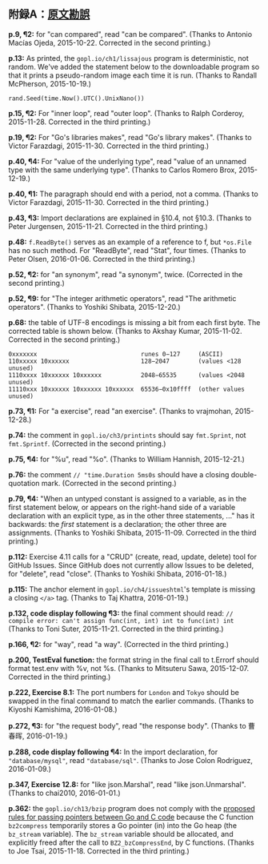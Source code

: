 ## 附録A：[原文勘誤](http://www.gopl.io/errata.html)

**p.9, ¶2:** for "can compared", read "can be compared". (Thanks to Antonio Macías Ojeda, 2015-10-22. Corrected in the second printing.)

**p.13:** As printed, the `gopl.io/ch1/lissajous` program is deterministic, not random.  We've added the statement below to the downloadable program so that it prints a pseudo-random image each time it is run. (Thanks to Randall McPherson, 2015-10-19.)

`rand.Seed(time.Now().UTC().UnixNano())`

**p.15, ¶2:** For "inner loop", read "outer loop". (Thanks to Ralph Corderoy, 2015-11-28. Corrected in the third printing.)

**p.19, ¶2:** For "Go's libraries makes", read "Go's library makes". (Thanks to Victor Farazdagi, 2015-11-30. Corrected in the third printing.)

**p.40, ¶4:** For "value of the underlying type", read "value of an unnamed type with the same underlying type". (Thanks to Carlos Romero Brox, 2015-12-19.)

**p.40, ¶1:** The paragraph should end with a period, not a comma. (Thanks to Victor Farazdagi, 2015-11-30. Corrected in the third printing.)

**p.43, ¶3:** Import declarations are explained in §10.4, not §10.3. (Thanks to Peter Jurgensen, 2015-11-21. Corrected in the third printing.)

**p.48:** `f.ReadByte()` serves as an example of a reference to f, but `*os.File` has no such method. For "ReadByte", read "Stat", four times. (Thanks to Peter Olsen, 2016-01-06. Corrected in the third printing.)

**p.52, ¶2:** for "an synonym", read "a synonym", twice. (Corrected in the second printing.)

**p.52, ¶9:** for "The integer arithmetic operators", read "The arithmetic operators". (Thanks to Yoshiki Shibata, 2015-12-20.)

**p.68:** the table of UTF-8 encodings is missing a bit from each first byte. The corrected table is shown below.  (Thanks to Akshay Kumar, 2015-11-02. Corrected in the second printing.)

```
0xxxxxxx                             runes 0−127     (ASCII)
110xxxxx 10xxxxxx                    128−2047        (values <128 unused)
1110xxxx 10xxxxxx 10xxxxxx           2048−65535      (values <2048 unused)
11110xxx 10xxxxxx 10xxxxxx 10xxxxxx  65536−0x10ffff  (other values unused)
```

**p.73, ¶1:** For "a exercise", read "an exercise". (Thanks to vrajmohan, 2015-12-28.)

**p.74:** the comment in `gopl.io/ch3/printints` should say `fmt.Sprint`, not `fmt.Sprintf`. (Corrected in the second printing.)

**p.75, ¶4:** for "%u", read "%o". (Thanks to William Hannish, 2015-12-21.)

**p.76:** the comment `// "time.Duration 5ms0s` should have a closing double-quotation mark. (Corrected in the second printing.)

**p.79, ¶4:** "When an untyped constant is assigned to a variable, as in the first statement below, or
appears on the right-hand side of a variable declaration with an explicit type, as in the other three statements, ..." has it backwards: the <i>first</i> statement is a declaration; the other three are assignments. (Thanks to Yoshiki Shibata, 2015-11-09. Corrected in the third printing.)

**p.112:** Exercise 4.11 calls for a "CRUD" (create, read, update, delete) tool for GitHub Issues. Since GitHub does not currently allow Issues to be deleted, for "delete", read "close". (Thanks to Yoshiki Shibata, 2016-01-18.)

**p.115:** The anchor element in `gopl.io/ch4/issueshtml`'s template is missing a closing `</a>` tag. (Thanks to Taj Khattra, 2016-01-19.)

**p.132, code display following ¶3:** the final comment should read: `// compile error: can't assign func(int, int) int to func(int) int` (Thanks to Toni Suter, 2015-11-21. Corrected in the third printing.)

**p.166, ¶2:** for "way", read "a way". (Corrected in the third printing.)

**p.200, TestEval function:** the format string in the final call to t.Errorf should format test.env with %v, not %s. (Thanks to Mitsuteru Sawa, 2015-12-07. Corrected in the third printing.)

**p.222, Exercise 8.1:** The port numbers for `London` and `Tokyo` should be swapped in the final command to match the earlier commands. (Thanks to Kiyoshi Kamishima, 2016-01-08.)

**p.272, ¶3:** for "the request body", read "the response body". (Thanks to 曹春晖, 2016-01-19.)

**p.288, code display following ¶4:** In the import declaration, for `"database/mysql"`, read `"database/sql"`. (Thanks to Jose Colon Rodriguez, 2016-01-09.)

**p.347, Exercise 12.8:** for "like json.Marshal", read "like json.Unmarshal". (Thanks to chai2010, 2016-01-01.)

**p.362:** the `gopl.io/ch13/bzip` program does not comply with the [proposed rules for passing pointers between Go and C code](https://github.com/golang/proposal/blob/master/design/12416-cgo-pointers.md) because the C function `bz2compress` temporarily stores a Go pointer (in) into the Go heap (the `bz_stream` variable). The `bz_stream` variable should be allocated, and explicitly freed after the call to `BZ2_bzCompressEnd`, by C functions. (Thanks to Joe Tsai, 2015-11-18. Corrected in the third printing.)
